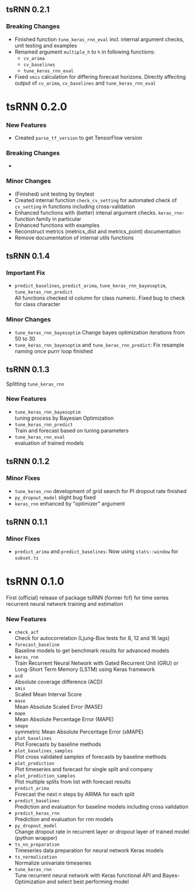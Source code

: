 ## tsRNN 0.2.1

### Breaking Changes
* Finished function `tune_keras_rnn_eval` incl. internal argument checks, unit testing and examples
* Renamed argument `multiple_h` to `h` in following functions:
  - `cv_arima`
  - `cv_baselines`
  - `tune_keras_rnn_eval`
* Fixed `smis` calculation for differing forecast horizons. Directly affecting output of `cv_arima`, `cv_baselines` and `tune_keras_rnn_eval`

# tsRNN 0.2.0

### New Features
* Created `parse_tf_version` to get TensorFlow version

### Breaking Changes
* 

### Minor Changes
* (Finished) unit testing by tinytest
* Created internal function `check_cv_setting` for automated check of `cv_setting` in functions including cross-validation
* Enhanced functions with (better) intenal argument checks. `keras_rnn`-function family in particular
* Enhanced functions with examples
* Reconstruct metrics (metrics_dist and metrics_point) documentation
* Remove documentation of internal utils functions

## tsRNN 0.1.4

### Important Fix
* `predict_baselines`, `predict_arima`, `tune_keras_rnn_bayesoptim`, `tune_keras_rnn_predict`  
  All functions checked id column for class numeric. Fixed bug to check for class character

### Minor Changes
* `tune_keras_rnn_bayesoptim` Change bayes optimization iterations from 50 to 30
* `tune_keras_rnn_bayesoptim` and `tune_keras_rnn_predict`: Fix resample naming once purrr loop finished

## tsRNN 0.1.3

Splitting `tune_keras_rnn`

### New Features
* `tune_keras_rnn_bayesoptim`  
  tuning process by Bayesian Optimization
* `tune_keras_rnn_predict`  
  Train and forecast based on tuning parameters
* `tune_keras_rnn_eval`  
  evaluation of trained models

## tsRNN 0.1.2

### Minor Fixes
* `tune_keras_rnn` development of grid search for PI dropout rate finished
* `py_dropout_model` slight bug fixed
* `keras_rnn` enhanced by "optimizer" argument

## tsRNN 0.1.1

### Minor Fixes
* `predict_arima` and `predict_baselines`: Now using `stats::window` for `subset.ts`

# tsRNN 0.1.0

First (official) release of package tsRNN (former fcf) for time series recurrent neural network training and estimation

### New Features
* `check_acf`  
  Check for autocorrelation (Ljung-Box tests for 8, 12 and 16 lags)
* `forecast_baseline`  
  Baseline models to get benchmark results for advanced models
* `keras_rnn`  
  Train Recurrent Neural Network with Gated Recurrent Unit (GRU) or Long-Short Term Memory (LSTM) using Keras framework
* `acd`  
  Absolute coverage difference (ACD)
* `smis`  
  Scaled Mean Interval Score
* `mase`  
  Mean Absolute Scaled Error (MASE)
* `mape`  
  Mean Absolute Percentage Error (MAPE)
* `smape`  
  symmetric Mean Absolute Percentage Error (sMAPE)
* `plot_baselines`  
  Plot Forecasts by baseline methods
* `plot_baselines_samples`  
  Plot cross validated samples of forecasts by baseline methods
* `plot_prediction`  
  Plot timeseries and forecast for single split and company
* `plot_prediction_samples`  
  Plot multiple splits from list with forecast results
* `predict_arima`  
  Forecast the next n steps by ARIMA for each split
* `predict_baselines`  
  Prediction and evaluation for baseline models including cross validation
* `predict_keras_rnn`  
  Prediction and evaluation for rnn models
* `py_dropout_model`  
  Change dropout rate in recurrent layer or dropout layer of trained model (python wrapper)
* `ts_nn_preparation`  
  Timeseries data preparation for neural network Keras models
* `ts_normalization`  
  Normalize univariate timeseries
* `tune_keras_rnn`  
  Tune recurrent neural network with Keras functional API and Bayes-Optimization and select best performing model
